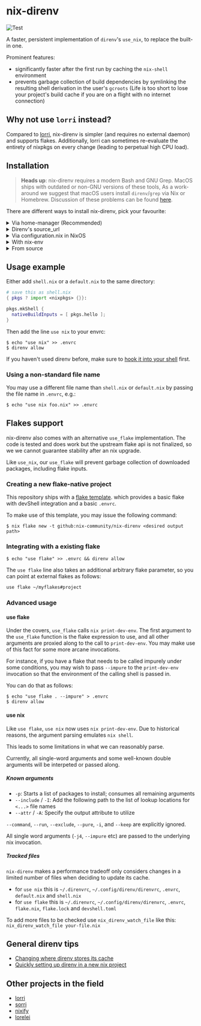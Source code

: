 # nix-direnv

![Test](https://github.com/nix-community/nix-direnv/workflows/Test/badge.svg)

A faster, persistent implementation of `direnv`'s `use_nix`,
to replace the built-in one.

Prominent features:

- significantly faster after the first run by caching the `nix-shell` environment
- prevents garbage collection of build dependencies by symlinking the resulting
  shell derivation in the user's `gcroots` (Life is too short to lose
  your project's build cache if you are on a flight with no internet connection)

## Why not use `lorri` instead?

Compared to [lorri](https://github.com/nix-community/lorri),
nix-direnv is simpler (and requires no external daemon) and supports flakes.
Additionally, lorri can sometimes re-evaluate the entirety of nixpkgs on every change
(leading to perpetual high CPU load).

## Installation

> **Heads up**: nix-direnv requires a modern Bash and GNU Grep.
> MacOS ships with outdated or non-GNU versions of these tools,
> As a work-around we suggest that macOS users install `direnv`/`grep` via Nix or Homebrew.
> Discussion of these problems can be found
> [here](https://github.com/nix-community/nix-direnv/issues/3).

There are different ways to install nix-direnv, pick your favourite:

<details>
  <summary> Via home-manager (Recommended)</summary>
### Via home-manager

Note that while the home-manager integration is recommended,
some use cases require the use of features only present in some versions of nix-direnv.
It is much harder to control the version of nix-direnv installedwith this method.
If you require such specific control, please use another method of installing nix-direnv.

In `$HOME/.config/nixpkgs/home.nix` add

```Nix
{ pkgs, ... }:

{
  # ...other config, other config...

  programs.direnv.enable = true;
  programs.direnv.nix-direnv.enable = true;
  # optional for nix flakes support in home-manager 21.11, not required in home-manager unstable or 22.05
  programs.direnv.nix-direnv.enableFlakes = true;

  programs.bash.enable = true;
  # OR
  programs.zsh.enable = true;
  # Or any other shell you're using.
}
```

**Optional**: To protect your nix-shell against garbage collection
you also need to add these options to your Nix configuration.

If you are on NixOS also add the following lines to your `/etc/nixos/configuration.nix`:

```Nix
{ pkgs, ... }: {
  nix.extraOptions = ''
    keep-outputs = true
    keep-derivations = true
  '';
}
```

On other systems with Nix add the following configuration to your `/etc/nix/nix.conf`:

```Nix
keep-derivations = true
keep-outputs = true
```

</details>
<details>
  <summary>Direnv's source_url</summary>

### Direnv source_url

Put the following lines in your `.envrc`:

```bash
if ! has nix_direnv_version || ! nix_direnv_version 2.1.1; then
  source_url "https://raw.githubusercontent.com/nix-community/nix-direnv/2.1.1/direnvrc" "sha256-b6qJ4r34rbE23yWjMqbmu3ia2z4b2wIlZUksBke/ol0="
fi
```

</details>

<details>
  <summary>Via configuration.nix in NixOS</summary>

### Via configuration.nix in NixOS

In `/etc/nixos/configuration.nix`:

```Nix
{ pkgs, ... }: {
  environment.systemPackages = with pkgs; [ direnv nix-direnv ];
  # nix options for derivations to persist garbage collection
  nix.extraOptions = ''
    keep-outputs = true
    keep-derivations = true
  '';
  environment.pathsToLink = [
    "/share/nix-direnv"
  ];
  # if you also want support for flakes 
  nixpkgs.overlays = [
    (self: super: { nix-direnv = super.nix-direnv.override { enableFlakes = true; }; } )
  ];
}
```

Then source the `direnvrc` from this repository in your own `$HOME/.direnvrc`

```bash
# put this in ~/.direnvrc
source /run/current-system/sw/share/nix-direnv/direnvrc
```

</details>

<details>
  <summary>With nix-env</summary>

### With nix-env

As **non-root** user do the following:

```console
nix-env -f '<nixpkgs>' -iA nix-direnv
```

Then add nix-direnv to `$HOME/.direnvrc`:

```bash
source $HOME/.nix-profile/share/nix-direnv/direnvrc
```

You also need to set `keep-outputs` and `keep-derivations` to nix.conf
as described in the installation via home-manager section.

</details>

<details>
  <summary>From source</summary>
### From source

Clone the repository to some directory
and then source the direnvrc from this repository in your own `~/.direnvrc`
or `~/.config/direnv/direnvrc`:

```bash
# put this in ~/.direnvrc or ~/.config/direnv/direnvrc
source $HOME/nix-direnv/direnvrc
```

You also need to set `keep-outputs` and `keep-derivations` to nix.conf 
as described in the installation via home-manager section.

</details>

## Usage example

Either add `shell.nix` or a `default.nix` to the same directory:

``` nix
# save this as shell.nix
{ pkgs ? import <nixpkgs> {}}:

pkgs.mkShell {
  nativeBuildInputs = [ pkgs.hello ];
}
```

Then add the line `use nix` to your envrc:

```console
$ echo "use nix" >> .envrc
$ direnv allow
```

If you haven't used direnv before,
make sure to [hook it into your shell](https://direnv.net/docs/hook.html) first.

### Using a non-standard file name

You may use a different file name than `shell.nix` or `default.nix`
by passing the file name in `.envrc`, e.g.:

```console
$ echo "use nix foo.nix" >> .envrc
```

## Flakes support

nix-direnv also comes with an alternative `use_flake` implementation.
The code is tested and does work but the upstream flake api is not finalized,
so we we cannot guarantee stability after an nix upgrade.

Like `use_nix`,
our `use_flake` will prevent garbage collection of downloaded packages, 
including flake inputs.

### Creating a new flake-native project

This repository ships with a [flake template](https://github.com/nix-community/nix-direnv/tree/master/templates/flake).
which provides a basic flake with devShell integration and a basic `.envrc`.

To make use of this template, you may issue the following command:

```console
$ nix flake new -t github:nix-community/nix-direnv <desired output path>

```

### Integrating with a existing flake

```console
$ echo "use flake" >> .envrc && direnv allow

```

The `use flake` line also takes an additional arbitrary flake parameter,
so you can point at external flakes as follows:

```bash
use flake ~/myflakes#project
```

### Advanced usage

#### use flake

Under the covers, `use_flake` calls `nix print-dev-env`.
The first argument to the `use_flake` function is the flake expression to use,
and all other arguments are proxied along to the call to `print-dev-env`.
You may make use of this fact for some more arcane invocations.

For instance, if you have a flake that needs to be called impurely under some conditions,
you may wish to pass `--impure` to the `print-dev-env` invocation
so that the environment of the calling shell is passed in.

You can do that as follows:

```console
$ echo "use flake . --impure" > .envrc
$ direnv allow
```

#### use nix

Like `use flake`, `use nix` now uses `nix print-dev-env`.
Due to historical reasons, the argument parsing emulates `nix shell`.

This leads to some limitations in what we can reasonably parse.

Currently, all single-word arguments and some well-known double arguments 
will be interpeted or passed along.

##### Known arguments

- `-p`: Starts a list of packages to install; consumes all remaining arguments
- `--include` / `-I`: Add the following path to the list of lookup locations for `<...>` file names
- `--attr` / `-A`: Specify the output attribute to utilize

`--command`, `--run`, `--exclude`, `--pure`, `-i`, and `--keep` are explicitly ignored.

All single word arguments (`-j4`, `--impure` etc) 
are passed to the underlying nix invocation.

##### Tracked files

`nix-direnv` makes a performance tradeoff only considers changes in a limited
number of files when deciding to update its cache.

- for `use nix` this is `~/.direnvrc`, `~/.config/direnv/direnvrc`, `.envrc`, `default.nix` and `shell.nix`
- for `use flake` this is  `~/.direnvrc`, `~/.config/direnv/direnvrc`, `.envrc`, `flake.nix`, `flake.lock` and `devshell.toml`

To add more files to be checked use `nix_direnv_watch_file` like this: `nix_direnv_watch_file your-file.nix`

## General direnv tips

- [Changing where direnv stores its cache](https://github.com/direnv/direnv/wiki/Customizing-cache-location)
- [Quickly setting up direnv in a new nix project](https://github.com/nix-community/nix-direnv/wiki/Shell-integration)

## Other projects in the field

- [lorri](https://github.com/nix-community/lorri)
- [sorri](https://github.com/nmattia/sorri)
- [nixify](https://github.com/kalbasit/nur-packages/blob/master/pkgs/nixify/envrc)
- [lorelei](https://github.com/shajra/direnv-nix-lorelei)
